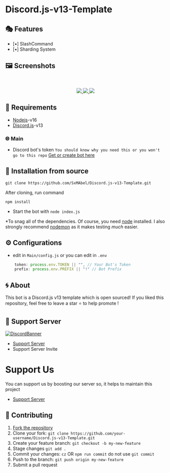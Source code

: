 # Discord.js-v13-Template


## 🎭 Features

- [•] SlashCommand
- [•] Sharding System


## 🖼️ Screenshots
<br />
<p align="center">
  <a href="https://github.com/SxMAbel/Discord.js-v13-Template">
    <img src="https://media.discordapp.net/attachments/961995346983149580/987484516962676776/unknown.png">    
    <img src="https://media.discordapp.net/attachments/961995346983149580/987484571417321592/unknown.png">
    <img src="https://media.discordapp.net/attachments/961995346983149580/987484672705585212/unknown.png">
  </a>
</p>

## 📎 Requirements
* [Nodejs](https://nodejs.org/en/)-v16 
* [Discord.js](https://github.com/discordjs/discord.js/)-v13


### 🌐 Main

- Discord bot's
  token `You should know why you need this or you won't go to this repo` [Get or create bot here](https://discord.com/developers/applications)




<!-- INSTALL -->
## 🚀 Installation from source
```
git clone https://github.com/SxMAbel/Discord.js-v13-Template.git
```
After cloning, run command
```
npm install
```
* Start the bot with `node index.js`

*To snag all of the dependencies. Of course, you need [node](https://nodejs.org/en/) installed. I also strongly recommend [nodemon](https://www.npmjs.com/package/nodemon) as it makes testing *much* easier.



<!-- CONFIGURATION -->

## ⚙️ Configurations
- edit in `Main/config.js` or you can edit in `.env` 
```js
    token: process.env.TOKEN || "", // Your Bot's Token
    prefix: process.env.PREFIX || "!" // Bot Prefix
```



<!-- ABOUT THE PROJECT -->

## 🌀 About
This bot is a Discord.js v13 template which is open sourced!
If you liked this repository, feel free to leave a star ⭐ to help promote !

## 💌 Support Server
[![DiscordBanner](https://cdn.discordapp.com/attachments/969854833412681738/978619936018685982/unknown.png)](https://discord.gg/CE2D8fCPAp)

- [Support Server](https://discord.gg/CE2D8fCPAp) 
- Support Server Invite

# Support Us

 You can support us by boosting our server so, it helps to maintain this project 

- [Support Server](https://discord.gg/CE2D8fCPAp)

## 🤝 Contributing

1. [Fork the repository](https://github.com/SxMAbel/Discord.js-v13-Template/fork)
2. Clone your fork: `git clone https://github.com/your-username/Discord.js-v13-Template.git`   
3. Create your feature branch: `git checkout -b my-new-feature`
4. Stage changes `git add .`
5. Commit your changes: `cz` OR `npm run commit` do not use `git commit`
6. Push to the branch: `git push origin my-new-feature`
7. Submit a pull request
